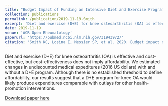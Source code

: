 ```yaml
---
title: "Budget Impact of Funding an Intensive Diet and Exercise Program for Overweight and Obese Patients With Knee Osteoarthritis"
collection: publications
permalink: /publication/2019-11-19-Smith
excerpt: 'Diet and exercise (D+E) for knee osteoarthritis (OA) is effective and cost-effective, but cost-effectiveness does not imply affordability. We estimated changes in undiscounted medical expeditures (2016 US dollars) with and without a D+E program. Although there is no established threshold to define affordability, our results suggest that a D+E program for knee OA would likely produce expenditures comparable with outlays for other health-promotion interventions.'
date: 2019-11-19
venue: 'ACR Open Rheumatology'
paperurl: 'https://pubmed.ncbi.nlm.nih.gov/31943972/'
citation: 'Smith KC, Losina E, Messier SP, et al. 2020. Budget impact of funding an intensive diet and exercise program for overweight and obese patients with knee osteoarthritis. <i>ACR Open Rheumatol</i> 2(1): 26-36.'
---
```

Diet and exercise (D+E) for knee osteoarthritis (OA) is effective and cost-effective, but cost-effectiveness does not imply affordability. We estimated changes in undiscounted medical expeditures (2016 US dollars) with and without a D+E program. Although there is no established threshold to define affordability, our results suggest that a D+E program for knee OA would likely produce expenditures comparable with outlays for other health-promotion interventions.

[Download paper here](http://angela-t-chen.github.io/files/2020_Smith_BIAD+E.pdf)
